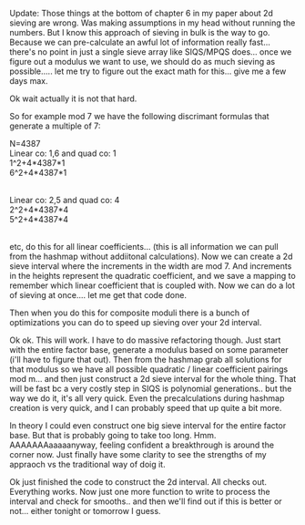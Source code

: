 
Update: Those things at the bottom of chapter 6 in my paper about 2d sieving are wrong. Was making assumptions in my head without running the numbers. But I know this approach of sieving in bulk is the way to go. Because we can pre-calculate an awful lot of information really fast... there's no point in just a single sieve array like SIQS/MPQS does... once we figure out a modulus we want to use, we should do as much sieving as possible..... let me try to figure out the exact math for this... give me a few days max. 

Ok wait actually it is not that hard.

So for example mod 7 we have the following discrimant formulas that generate a multiple of 7:

N=4387</br>
Linear co: 1,6 and quad co: 1</br>
1^2+4\*4387\*1</br>
6^2+4\*4387\*1</br></br>

Linear co: 2,5 and quad co: 4</br>
2^2+4\*4387\*4</br>
5^2+4\*4387\*4</br></br>

etc, do this for all linear coefficients... (this is all information we can pull from the hashmap without addiitonal calculations).
Now we can create a 2d sieve interval where the increments in the width are mod 7. And increments in the heights represent the quadratic coefficient, and we save a mapping to remember which linear  coefficient that is coupled with.
Now we can do a lot of sieving at once.... let me get that code done.

Then when you do this for composite moduli there is a bunch of optimizations you can do to speed up sieving over your 2d interval.

Ok ok. This will work. I have to do massive refactoring though. Just start with the entire factor base, generate a modulus based on some parameter (i'll have to figure that out). Then from the hashmap grab all solutions for that modulus so we have all possible quadratic / linear coefficient pairings mod m... and then just construct a 2d sieve interval for the whole thing. That will be fast bc a very costly step in SIQS is polynomial generations.. but the way we do it, it's all very quick. Even the precalculations during hashmap creation is very quick, and I can probably speed that up quite a bit more.

In theory I could even construct one big sieve interval for the entire factor base. But that is probably going to take too long. Hmm. AAAAAAAaaaaanyway, feeling confident a breakthrough is around the corner now. Just finally have some clarity to see the strengths of my appraoch vs the traditional way of doig it.

Ok just finished the code to construct the 2d interval. All checks out. Everything works. Now just one more function to write to process the interval and check for smooths.. and then we'll find out if this is better or not... either tonight or tomorrow I guess.

